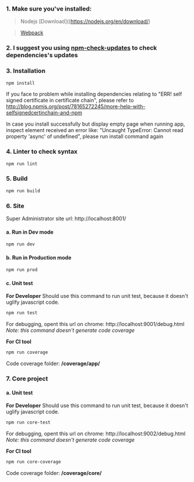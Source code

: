 ### 1. Make sure you've installed:
> Nodejs [Download]((https://nodejs.org/en/download/)

> [Webpack](https://webpack.github.io/docs/installation.html)

### 2. I suggest you using [npm-check-updates](https://www.npmjs.com/package/npm-check-updates) to check dependencies's updates

### 3. Installation
```bash
npm install
```
If you face to problem while installing dependencies relating to "ERR! self signed certificate in certificate chain", please refer to http://blog.npmjs.org/post/78165272245/more-help-with-selfsignedcertinchain-and-npm

In case you install successfully but display empty page when running app, inspect element received an error like: "Uncaught TypeError: Cannot read property 'async' of undefined", please run install command again

### 4. Linter to check syntax
```bash
npm run lint
```

### 5. Build
```bash
npm run build
```

### 6. Site
Super Administrator site url: http://localhost:8001/

#### a. Run in Dev mode
```bash
npm run dev
```

#### b. Run in Production mode
```bash
npm run prod
```

#### c. Unit test
**For Developer**
Should use this command to run unit test, because it doesn't uglify javascript code.

```bash
npm run test
```
For debugging, opent this url on chrome: http://localhost:9001/debug.html
*Note: this command doesn't generate code coverage*

 **For CI tool**
```bash
npm run coverage
```
Code coverage folder: **/coverage/app/**

### 7. Core project
#### a. Unit test
**For Developer**
Should use this command to run unit test, because it doesn't uglify javascript code.

```bash
npm run core-test
```
For debugging, opent this url on chrome: http://localhost:9002/debug.html
*Note: this command doesn't generate code coverage*

 **For CI tool**
```bash
npm run core-coverage
```
Code coverage folder: **/coverage/core/**
